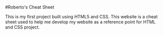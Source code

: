 #Roberto's Cheat Sheet

This is my first project built using HTML5 and CSS. This website is a cheat sheet used to help me develop my website as a reference point for HTML and CSS project. 
